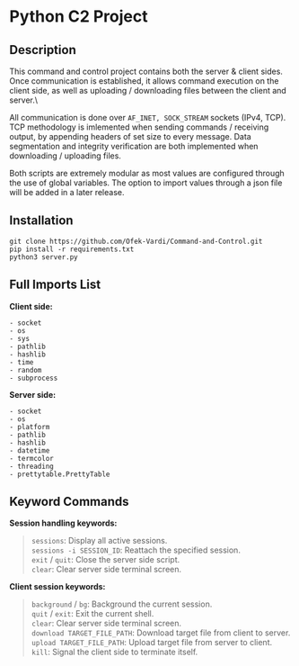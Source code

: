 # Python C2 Project

## Description

This command and control project contains both the server & client sides.
Once communication is established, it allows command execution on the client side,
as well as uploading / downloading files between the client and server.\

All communication is done over `AF_INET, SOCK_STREAM` sockets (IPv4, TCP).
TCP  methodology is imlemented when sending commands / receiving output, by appending headers of set size to every message.
Data segmentation and integrity verification are both implemented when downloading / uploading files.

Both scripts are extremely modular as most values are configured through the use of global variables.
The option to import values through a json file will be added in a later release.

## Installation

    git clone https://github.com/Ofek-Vardi/Command-and-Control.git
    pip install -r requirements.txt
    python3 server.py

## Full Imports List

**Client side:**

    - socket
    - os
    - sys
    - pathlib
    - hashlib
    - time
    - random
    - subprocess

**Server side:**

    - socket
    - os
    - platform
    - pathlib
    - hashlib
    - datetime
    - termcolor
    - threading
    - prettytable.PrettyTable

## Keyword Commands

**Session handling keywords:**

> `sessions`: Display all active sessions.\
> `sessions -i SESSION_ID`: Reattach the specified session.\
> `exit` / `quit`: Close the server side script.\
> `clear`: Clear server side terminal screen.

**Client session keywords:**

> `background` / `bg`: Background the current session.\
> `quit` / `exit`: Exit the current shell.\
> `clear`: Clear server side terminal screen.\
> `download TARGET_FILE_PATH`: Download target file from client to server.\
> `upload TARGET_FILE_PATH`: Upload target file from server to client.\
> `kill`: Signal the client side to terminate itself.
